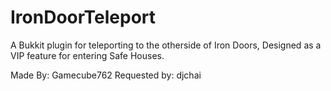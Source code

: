 IronDoorTeleport
================

A Bukkit plugin for teleporting to the otherside of Iron Doors, Designed as a VIP feature for entering Safe Houses.

Made By: Gamecube762
Requested by: djchai
